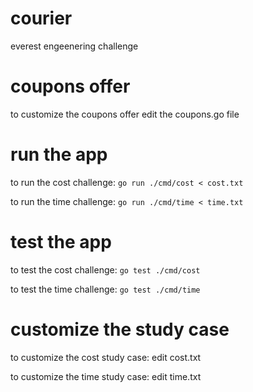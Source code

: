 # courier
everest engeenering challenge

# coupons offer
to customize the coupons offer edit the coupons.go file

# run the app
to run the cost challenge: ```go run ./cmd/cost < cost.txt```

to run the time challenge: ```go run ./cmd/time < time.txt```

# test the app
to test the cost challenge: ```go test ./cmd/cost```

to test the time challenge: ```go test ./cmd/time```

# customize the study case
to customize the cost study case: edit cost.txt

to customize the time study case: edit time.txt
